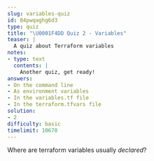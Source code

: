 ```yaml
---
slug: variables-quiz
id: 84pwqaghg6d3
type: quiz
title: "\U0001F4DD Quiz 2 - Variables"
teaser: |
  A quiz about Terraform variables
notes:
- type: text
  contents: |
    Another quiz, get ready!
answers:
- On the command line
- As environment variables
- In the variables.tf file
- In the terraform.tfvars file
solution:
- 2
difficulty: basic
timelimit: 10670
---
```

Where are terraform variables usually *declared*?
